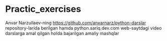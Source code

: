 # Practic_exercises
Anvar Narzullaev-ning https://github.com/anvarnarz/python-darslar repository-larida berilgan hamda python.sariq.dev.com web-saytdagi video darslarga amal qilgan holda bajarilgan amaliy mashqlar
